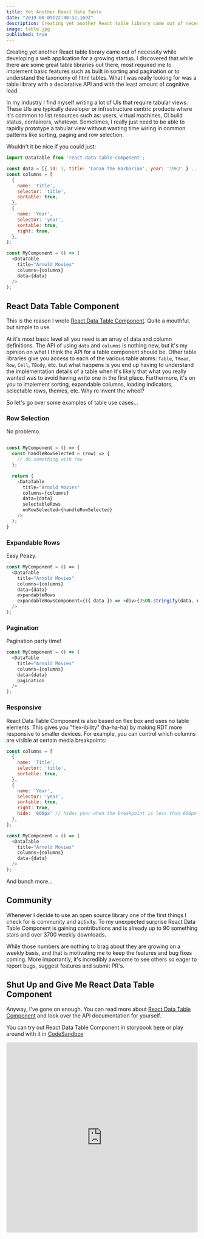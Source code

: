 ```yaml
---
title: Yet Another React Data Table
date: "2019-08-09T22:40:32.169Z"
description: Creating yet another React table library came out of necessity while developing a web application for a growing startup. I discovered that while there are some great table libraries out there, most required me to implement basic features such as built in sorting and pagination or to understand the taxonomy of html tables.
image: table.jpg
published: true
---
```


Creating yet another React table library came out of necessity while developing a web application for a growing startup. I discovered that while there are some great table libraries out there, most required me to implement basic features such as built in sorting and pagination or to understand the taxonomy of html tables. What I was really looking for was a table library with a declarative API and with the least amount of cognitive load.

In my industry I find myself writing a lot of UIs that require tabular views. These UIs are typically developer or infrastructure centric products where it's common to list resources such as: users, virtual machines, CI build status, containers, whatever. Sometimes, I really just need to be able to rapidly prototype a tabular view without wasting time wiring in common patterns like sorting, paging and row selection.

Wouldn't it be nice if you could just:

```js
import DataTable from 'react-data-table-component';

const data = [{ id: 1, title: 'Conan the Barbarian', year: '1982' } ...];
const columns = [
  {
    name: 'Title',
    selector: 'title',
    sortable: true,
  },
  {
    name: 'Year',
    selector: 'year',
    sortable: true,
    right: true,
  },
];

const MyComponent = () => (
  <DataTable
    title="Arnold Movies"
    columns={columns}
    data={data}
  />
);
```

## React Data Table Component
This is the reason I wrote [React Data Table Component](https://github.com/jbetancur/react-data-table-component). Quite a mouthful, but simple to use.

At it's most basic level all you need is an array of data and column definitions. The API of using `data` and `columns` is nothing new, but it's my opinion on what I think the API for a table component should be. Other table libraries give you access to each of the various table atoms: `Table`, `THead`, `Row`, `Cell`, `TBody`, etc. but what happens is you end up having to understand the implementation details of a table when it's likely that what you really wanted was to avoid having write one in the first place. Furthermore, it's on you to implement sorting, expandable columns, loading indicators, selectable rows, themes, etc. Why re invent the wheel?

So let's go over some examples of table use cases...

### Row Selection
No problemo.

```js

const MyComponent = () => {
  const handleRowSelected = (row) => {
    // do something with row
  };

  return (
    <DataTable
      title="Arnold Movies"
      columns={columns}
      data={data}
      selectableRows
      onRowSelected={handleRowSelected}
    />
  );
}
```

### Expandable Rows
Easy Peazy.

```js
const MyComponent = () => (
  <DataTable
    title="Arnold Movies"
    columns={columns}
    data={data}
    expandableRows
    expandableRowsComponent={({ data }) => <div>{JSON.stringify(data, null, 2)}</div>}
  />
);
```

### Pagination
Pagination party time!

```js
const MyComponent = () => (
  <DataTable
    title="Arnold Movies"
    columns={columns}
    data={data}
    pagination
  />
);
```

### Responsive
React Data Table Component is also based on flex box and uses no table elements. This gives you "flex-ibility" (ha-ha-ha) by making RDT more responsive to smaller devices. For example, you can control which columns are visible at certain media breakpoints:

```js
const columns = [
  {
    name: 'Title',
    selector: 'title',
    sortable: true,
  },
  {
    name: 'Year',
    selector: 'year',
    sortable: true,
    right: true,
    hide: '600px' // hides year when the breakpoint is less than 600px
  },
];

const MyComponent = () => (
  <DataTable
    title="Arnold Movies"
    columns={columns}
    data={data}
  />
);
```

And bunch more...

## Community
Whenever I decide to use an open source library one of the first things I check for is community and activity. To my unexpected surprise React Data Table Component is gaining contributions and is already up to 90 something stars and over 3700 weekly downloads.

While those numbers are nothing to brag about they are growing on a weekly basis, and that is motivating me to keep the features and bug fixes coming. More importantly, it's incredibly awesome to see others so eager to report bugs, suggest features and submit PR's.

## Shut Up and Give Me React Data Table Component
Anyway, I've gone on enough. You can read more about [React Data Table Component](https://github.com/jbetancur/react-data-table-component) and look over the API documentation for yourself.

You can try out React Data Table Component in storybook [here](https://jbetancur.github.io/react-data-table-component) or play around with it in [CodeSandbox](https://codesandbox.io/embed/react-data-table-sandbox-ccyuu)

<iframe src="https://codesandbox.io/embed/react-data-table-sandbox-ccyuu?fontsize=14" title="React Data Table Sandbox" allow="geolocation; microphone; camera; midi; vr; accelerometer; gyroscope; payment; ambient-light-sensor; encrypted-media; usb" style="width:100%; height:500px; border:0; border-radius: 4px; overflow:hidden;" sandbox="allow-modals allow-forms allow-popups allow-scripts allow-same-origin"></iframe>
